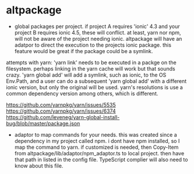 # altpackage

- global packages per project. if project A requires 'ionic' 4.3 and your project B requires ionic 4.5,
these will conflict. at least, yarn nor npm, will not be aware of the project needing ionic. altpackage 
will have an adatpor to direct the execution to the projects ionic package. this feature would be great 
if the package could be a symlink.

attempts with yarn:
'yarn link' needs to be executed in a packge on the filesystem. perhaps linking in the yarn cache will work
but that sounds crazy. 'yarn global add' will add a symlink, such as ionic, to the OS Env.Path, and a user
can do a subsequent 'yarn global add' with a different ionic version, but only the original will be used.
yarn's resolutions is use a common dependency version among others, which is different.

https://github.com/yarnpkg/yarn/issues/5535
https://github.com/yarnpkg/yarn/issues/6374
https://github.com/leveneg/yarn-global-install-bug/blob/master/package.json

- adaptor to map commands for your needs. this was created since a dependency in my 
project called npm. i dont have npm installed, so I map the command to yarn.
if customized is needed, then Copy-Item from altpackage/lib/adaptor/npm_adaptor.ts to local project. then
have that path in listed in the config file. TypeScript complier will also need to know about this file.
